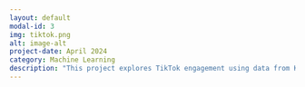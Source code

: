 ```yaml
---
layout: default
modal-id: 3
img: tiktok.png
alt: image-alt
project-date: April 2024
category: Machine Learning
description: "This project explores TikTok engagement using data from Kaggle, motivated by the TikTok ban signed by President Biden. My EDA involves examining the dataset structure, and focuses on certain variables within the dataset. Feature selection and transformation were crucial steps, particularly for logistic regression, where multicollinearity among the features was addressed by excluding certain variables, like video_like_count. Principal Component Analysis (PCA) was attempted for dimensionality reduction, even though the dataset's low dimensionality made it less effective. For clustering, the k-means algorithm was applied, with the number of clusters determined by identifying an elbow point in the plot of within-cluster sum of squares. In this case, three clusters were chosen, and the data was visualized to show the distribution of videos based on engagement metrics. Finally, I suggested areas for further research, including optimizing models with hyperparameters and experimenting with different feature selections for the k-means analysis. Explore the detailed findings and analysis from my project through Binder, which will open my python file in an executable Juypter notebook: <a href='https://mybinder.org/v2/gh/lhkim6065/lhkim6065.github.io.git/HEAD?labpath=Python%2FModeling+Project.ipynb' target='_blank'>database</a>"
---
```

